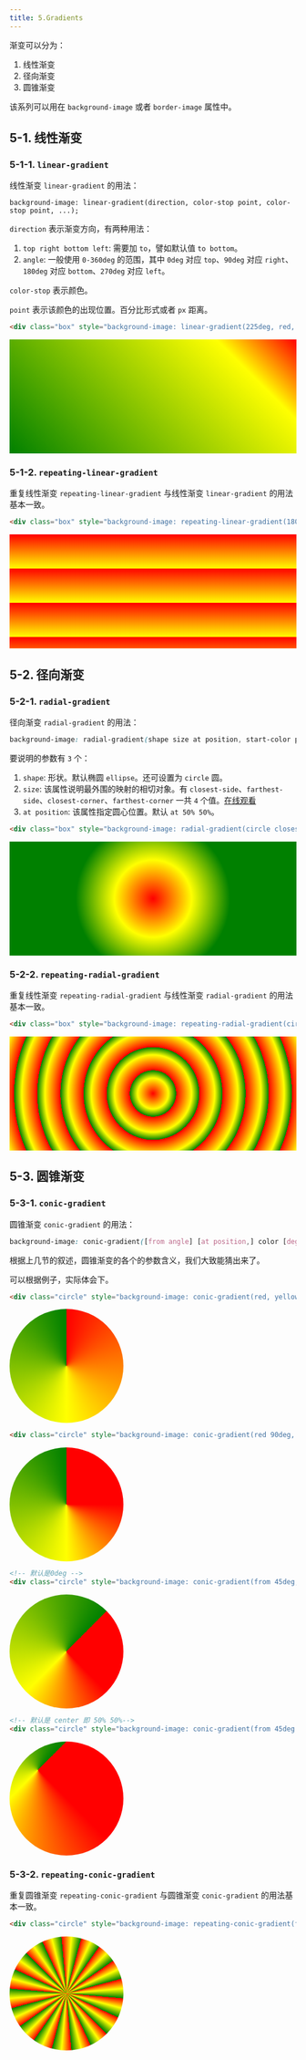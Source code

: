 ```yaml
---
title: 5.Gradients
---
```


<style>
  .box {
    height: 200px;
  }
  .circle {
    width: 200px;
    height: 200px;
    border-radius: 50%;
  }
</style>

渐变可以分为：

1. 线性渐变
2. 径向渐变
3. 圆锥渐变

该系列可以用在 `background-image` 或者 `border-image` 属性中。

## 5-1. 线性渐变

### 5-1-1. `linear-gradient`

线性渐变 `linear-gradient` 的用法：

```
background-image: linear-gradient(direction, color-stop point, color-stop point, ...);
```

`direction` 表示渐变方向，有两种用法：

1. `top right bottom left`: 需要加 `to`，譬如默认值 `to bottom`。
2. `angle`: 一般使用 `0-360deg` 的范围，其中 `0deg` 对应 `top`、`90deg` 对应 `right`、`180deg` 对应 `bottom`、`270deg` 对应 `left`。

`color-stop` 表示颜色。

`point` 表示该颜色的出现位置。百分比形式或者 `px` 距离。

```html
<div class="box" style="background-image: linear-gradient(225deg, red, yellow 20%, green);"></div>
```
<div class="box" style="background-image: linear-gradient(225deg, red, yellow 20%, green);"></div>

### 5-1-2. `repeating-linear-gradient`

重复线性渐变 `repeating-linear-gradient` 与线性渐变 `linear-gradient` 的用法基本一致。

```html
<div class="box" style="background-image: repeating-linear-gradient(180deg, red, yellow 30%);"></div>
```

<div class="box" style="background-image: repeating-linear-gradient(180deg, red, yellow 30%);"></div>

## 5-2. 径向渐变

### 5-2-1. `radial-gradient`

径向渐变 `radial-gradient` 的用法：

```css
background-image: radial-gradient(shape size at position, start-color point , ..., last-color point);
```

要说明的参数有 `3` 个：

1. `shape`: 形状。默认椭圆 `ellipse`。还可设置为 `circle` 圆。
2. `size`: 该属性说明最外围的映射的相切对象。有 `closest-side`、`farthest-side`、`closest-corner`、`farthest-corner` 一共 `4` 个值。[在线观看](https://www.w3schools.com/css/tryit.asp?filename=trycss3_gradient-radial_size)
3. `at position`: 该属性指定圆心位置。默认 `at 50% 50%`。

```html
<div class="box" style="background-image: radial-gradient(circle closest-corner, red, yellow, green 50%);"></div>
```

<div class="box" style="background-image: radial-gradient(circle closest-corner, red, yellow, green 50%);"></div>

### 5-2-2. `repeating-radial-gradient`

重复线性渐变 `repeating-radial-gradient` 与线性渐变 `radial-gradient` 的用法基本一致。

```html
<div class="box" style="background-image: repeating-radial-gradient(circle , red, yellow 10%, green 15%);"></div>
```

<div class="box" style="background-image: repeating-radial-gradient(circle , red, yellow 10%, green 15%);"></div>

## 5-3. 圆锥渐变

### 5-3-1. `conic-gradient`

圆锥渐变 `conic-gradient` 的用法：

```css
background-image: conic-gradient([from angle] [at position,] color [degree], color [degree], ...);
```

根据上几节的叙述，圆锥渐变的各个的参数含义，我们大致能猜出来了。

可以根据例子，实际体会下。

```html
<div class="circle" style="background-image: conic-gradient(red, yellow, green)"></div>
```

<div class="circle" style="background-image: conic-gradient(red, yellow, green)"></div>

```html
<div class="circle" style="background-image: conic-gradient(red 90deg, yellow 180deg, green)"></div>
```
<div class="circle" style="background-image: conic-gradient(red 90deg, yellow 180deg, green)"></div>

```html
<!-- 默认是0deg -->
<div class="circle" style="background-image: conic-gradient(from 45deg, red 90deg, yellow 180deg, green)"></div>
```

<div class="circle" style="background-image: conic-gradient(from 45deg, red 90deg, yellow 180deg, green)"></div>

```html
<!-- 默认是 center 即 50% 50%-->
<div class="circle" style="background-image: conic-gradient(from 45deg at 50px 50px, red 90deg, yellow 180deg, green)"></div>
```

<div class="circle" style="background-image: conic-gradient(from 45deg at 50px 50px, red 90deg, yellow 180deg, green)"></div>

### 5-3-2. `repeating-conic-gradient`

重复圆锥渐变 `repeating-conic-gradient` 与圆锥渐变 `conic-gradient` 的用法基本一致。

```html
<div class="circle" style="background-image: repeating-conic-gradient(from 45deg at 50% 50%, red 10deg, yellow 20deg, green 30deg)"></div>
```

<div class="circle" style="background-image: repeating-conic-gradient(from 45deg at 50% 50%, red 10deg, yellow 20deg, green 30deg)"></div>
